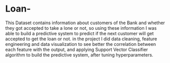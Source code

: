# Loan-
This Dataset contains information about customers of the Bank and whether they got accepted to take a lone or not, so using these information I was able to build a predictive system to predict if the next customer will get accepted to get the loan or not.
in the project I did data cleaning, feature engineering and data visualization to see better the correlation between each feature with the output, and applying Support Vector Classifier algorithm to build the predictive system, after tuning hyperparameters. 
